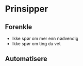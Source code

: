 # Prinsipper

## Forenkle
- Ikke spør om mer enn nødvendig
- Ikke spør om ting du vet

## Automatisere
